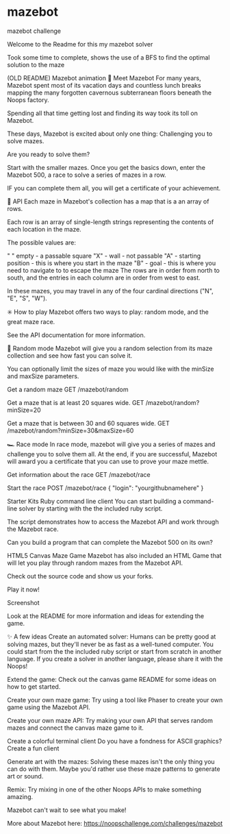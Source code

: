 # mazebot
mazebot challenge

Welcome to the Readme for this my mazebot solver

Took some time to complete, shows the use of a BFS to find the optimal solution to the maze


(OLD README)
Mazebot animation
👋 Meet Mazebot
For many years, Mazebot spent most of its vacation days and countless lunch breaks mapping the many forgotten cavernous subterranean floors beneath the Noops factory.

Spending all that time getting lost and finding its way took its toll on Mazebot.

These days, Mazebot is excited about only one thing: Challenging you to solve mazes.

Are you ready to solve them?

Start with the smaller mazes. Once you get the basics down, enter the Mazebot 500, a race to solve a series of mazes in a row.

IF you can complete them all, you will get a certificate of your achievement.

🤖 API
Each maze in Mazebot's collection has a map that is a an array of rows.

Each row is an array of single-length strings representing the contents of each location in the maze.

The possible values are:

" " empty - a passable square
"X" - wall - not passable
"A" - starting position - this is where you start in the maze
"B" - goal - this is where you need to navigate to to escape the maze
The rows are in order from north to south, and the entries in each column are in order from west to east.

In these mazes, you may travel in any of the four cardinal directions ("N", "E", "S", "W").

✳️ How to play
Mazebot offers two ways to play: random mode, and the great maze race.

See the API documentation for more information.

🎲 Random mode
Mazebot will give you a random selection from its maze collection and see how fast you can solve it.

You can optionally limit the sizes of maze you would like with the minSize and maxSize parameters.

Get a random maze
GET /mazebot/random

Get a maze that is at least 20 squares wide.
GET /mazebot/random?minSize=20

Get a maze that is between 30 and 60 squares wide.
GET /mazebot/random?minSize=30&maxSize=60

🏎️ Race mode
In race mode, mazebot will give you a series of mazes and challenge you to solve them all. At the end, if you are successful, Mazebot will award you a certificate that you can use to prove your maze mettle.

Get information about the race
GET /mazebot/race

Start the race
POST /mazebot/race { "login": "yourgithubnamehere" }

Starter Kits
Ruby command line client
You can start building a command-line solver by starting with the the included ruby script.

The script demonstrates how to access the Mazebot API and work through the Mazebot race.

Can you build a program that can complete the Mazebot 500 on its own?

HTML5 Canvas Maze Game
Mazebot has also included an HTML Game that will let you play through random mazes from the Mazebot API.

Check out the source code and show us your forks.

Play it now!

Screenshot

Look at the README for more information and ideas for extending the game.

✨ A few ideas
Create an automated solver: Humans can be pretty good at solving mazes, but they'll never be as fast as a well-tuned computer. You could start from the the included ruby script or start from scratch in another language. If you create a solver in another language, please share it with the Noops!

Extend the game: Check out the canvas game README for some ideas on how to get started.

Create your own maze game: Try using a tool like Phaser to create your own game using the Mazebot API.

Create your own maze API: Try making your own API that serves random mazes and connect the canvas maze game to it.

Create a colorful terminal client Do you have a fondness for ASCII graphics? Create a fun client

Generate art with the mazes: Solving these mazes isn't the only thing you can do with them. Maybe you'd rather use these maze patterns to generate art or sound.

Remix: Try mixing in one of the other Noops APIs to make something amazing.

Mazebot can't wait to see what you make!

More about Mazebot here: https://noopschallenge.com/challenges/mazebot
